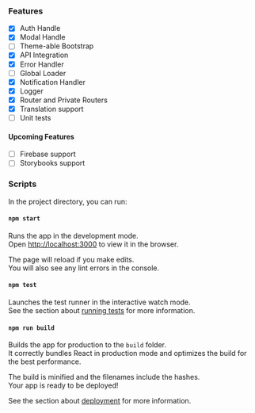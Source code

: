 ### Features

- [x] Auth Handle
- [x] Modal Handle
- [ ] Theme-able Bootstrap
- [x] API Integration
- [x] Error Handler
- [ ] Global Loader
- [x] Notification Handler
- [x] Logger
- [x] Router and Private Routers
- [x] Translation support
- [ ] Unit tests

#### Upcoming Features

- [ ] Firebase support
- [ ] Storybooks support

### Scripts

In the project directory, you can run:

#### `npm start`

Runs the app in the development mode.<br>
Open [http://localhost:3000](http://localhost:3000) to view it in the browser.

The page will reload if you make edits.<br>
You will also see any lint errors in the console.

#### `npm test`

Launches the test runner in the interactive watch mode.<br>
See the section about [running tests](https://facebook.github.io/create-react-app/docs/running-tests) for more information.

#### `npm run build`

Builds the app for production to the `build` folder.<br>
It correctly bundles React in production mode and optimizes the build for the best performance.

The build is minified and the filenames include the hashes.<br>
Your app is ready to be deployed!

See the section about [deployment](https://facebook.github.io/create-react-app/docs/deployment) for more information.
